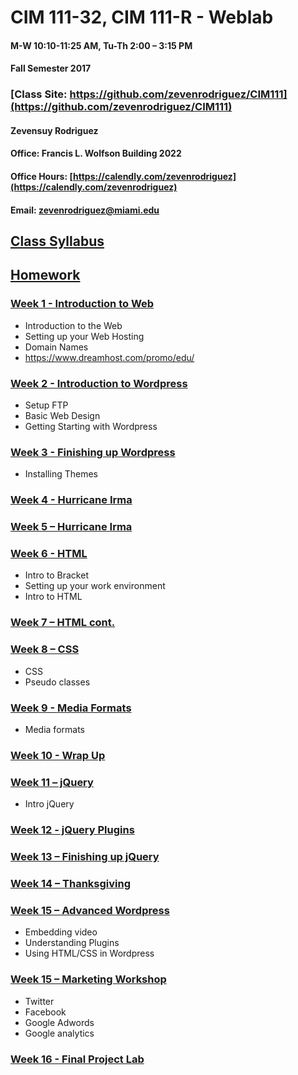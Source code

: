 # CIM 111-32, CIM 111-R - Weblab

#### M-W 10:10-11:25 AM, Tu-Th 2:00 – 3:15 PM

#### Fall Semester 2017

### [Class Site: https://github.com/zevenrodriguez/CIM111](https://github.com/zevenrodriguez/CIM111)


#### Zevensuy Rodriguez

#### Office: Francis L. Wolfson Building 2022

#### Office Hours: [https://calendly.com/zevenrodriguez](https://calendly.com/zevenrodriguez)

#### Email: zevenrodriguez@miami.edu


## [Class Syllabus](https://github.com/zevenrodriguez/CIM111/blob/master/CIM111-General-Weblab-PS.pdf)

## [Homework](https://github.com/zevenrodriguez/CIM111/blob/master/hw.md)


### [Week 1 - Introduction to Web](https://github.com/zevenrodriguez/CIM111/tree/master/week1)
* Introduction to the Web
* Setting up your Web Hosting
* Domain Names
 * https://www.dreamhost.com/promo/edu/

### [Week 2 - Introduction to Wordpress](https://github.com/zevenrodriguez/CIM111/tree/master/week2)
* Setup FTP
* Basic Web Design
* Getting Starting with Wordpress

### [Week 3 - Finishing up Wordpress](https://github.com/zevenrodriguez/CIM111/tree/master/week3)
* Installing Themes

### [Week 4 - Hurricane Irma]()


### [Week 5 – Hurricane Irma]()

### [Week 6 - HTML](https://github.com/zevenrodriguez/CIM111/tree/master/week6)
* Intro to Bracket
* Setting up your work environment
* Intro to HTML

### [Week 7 – HTML cont.](https://github.com/zevenrodriguez/CIM111/tree/master/week7)

### [Week 8 – CSS](https://github.com/zevenrodriguez/CIM111/tree/master/week8)
* CSS
* Pseudo classes

### [Week 9 - Media Formats]()
* Media formats

### [Week 10 - Wrap Up]()

### [Week 11 – jQuery]()
* Intro jQuery

### [Week 12 - jQuery Plugins]()

### [Week 13 – Finishing up jQuery]()

### [Week 14 – Thanksgiving]()

### [Week 15 – Advanced Wordpress]()
* Embedding video
* Understanding Plugins
* Using HTML/CSS in Wordpress

### [Week 15 – Marketing Workshop]()
* Twitter
* Facebook
* Google Adwords
* Google analytics

### [Week 16 - Final Project Lab]()
